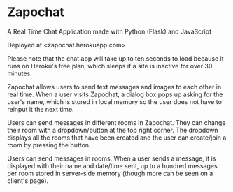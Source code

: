# Zapochat

A Real Time Chat Application made with Python (Flask) and JavaScript

Deployed at <zapochat.herokuapp.com>

Please note that the chat app will take up to ten seconds to load because it runs on Heroku's free plan, which sleeps if a site is inactive for over 30 minutes.

Zapochat allows users to send text messages and images to each other in real time. When a user visits Zapochat, a dialog box pops up asking for the user's name, which is stored in local memory so the user does not have to reinput it the next time.

Users can send messages in different rooms in Zapochat. They can change their room with a dropdown/button at the top right corner. The dropdown displays all the rooms that have been created and the user can create/join a room by pressing the button.

Users can send messages in rooms. When a user sends a message, it is displayed with their name and date/time sent, up to a hundred messages per room stored in server-side memory (though more can be seen on a client's page).
